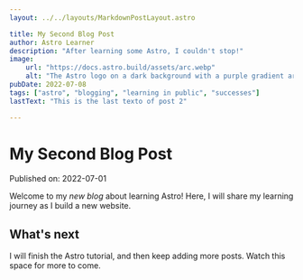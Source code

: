```yaml
---
layout: ../../layouts/MarkdownPostLayout.astro

title: My Second Blog Post
author: Astro Learner
description: "After learning some Astro, I couldn't stop!"
image:
    url: "https://docs.astro.build/assets/arc.webp"
    alt: "The Astro logo on a dark background with a purple gradient arc."
pubDate: 2022-07-08
tags: ["astro", "blogging", "learning in public", "successes"]
lastText: "This is the last texto of post 2"

---
```

# My Second Blog Post

Published on: 2022-07-01

Welcome to my _new blog_ about learning Astro! Here, I will share my learning journey as I build a new website.


## What's next

I will finish the Astro tutorial, and then keep adding more posts. Watch this space for more to come.